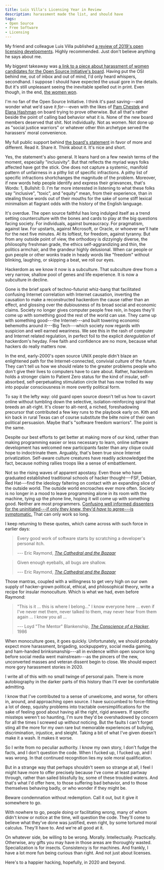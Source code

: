 ```yaml
---
title: Luis Villa's Licensing Year in Review
description: harassment made the list, and should have
tags:
- Open Source
- Free Software
- Licensing
---
```


My friend and colleague Luis Villa published [a review of 2019's open licensing developments](https://blog.tidelift.com/open-source-licenses-2019-year-in-review).  Highly recommended.  Just don't believe anything he says about me.

My biggest takeaway was [a link to a piece about harassment of women candidates for the Open Source Initiative's board](https://www.businessinsider.com/women-running-for-the-open-source-initiative-face-online-harassment-2019-3).  Having put the OSI behind me, out of inbox and out of mind, I'd only heard whispers, secondhand.  I suppose I should have expected the usual gore in the details.  But it's still unpleasant seeing the inevitable spelled out in print.  Even though, in the end, [the women won](https://opensource.org/board).

I'm no fan of the Open Source Initiative.  I think it's past saving---and wonder what we'd save it _for_---even with the likes of [Pam Chestek](https://opensource.org/docs/board-annotated#PamelaChestek) and [Elana Hashman](https://opensource.org/docs/board-annotated#ElanaHashman) on board trying to prove otherwise.  But all that's rather beside the point of calling bad behavior what it is.  None of the new board members deserved that shit.  Not individually.  Not as women.  Not done up as "social justice warriors" or whatever other thin archetype served the harassers' moral convenience.

My full public support behind [the board's statement](https://opensource.org/node/1018) in favor of more and different.  Read it.  Share it.  Think about it.  It's nice and short.

Yes, the statement's also general.  It leans hard on a few newish terms of the moment, especially "inclusivity".  But that reflects the myriad ways folks affected have got the stick.  One does not capture a systemic, manifold pattern of unfairness in a pithy list of specific infractions.  A pithy list of specific infractions shortchanges the magnitude of the problem.  Moreover, if new words help people identify and express their grievances, that's Words: 1, Bullshit: 0.  I'm far more interested in listening to what these folks say "inclusive", "toxic", and "equity" mean, from their experience, than in stealing those words out of their mouths for the sake of some stiff lexical minimalism at flagrant odds with the history of the English language.

It's overdue.  The open source faithful has long indulged itself as a trend setting counterculture with the bones and cards to play at the big questions facing society.  For individuals, against bureaucracy.  For pragmatism, against law.  For upstarts, against Microsoft, or Oracle, or whoever we'll hate for the next five minutes.  At its loftiest, for freedom, against tyranny.  But from any outside point of view, the orthodoxy is dizzyingly diverse, the philosophy freshman grade, the ethics self-aggrandizing and thin, the politics armchair, and the grandeur highly delusional.  When car people or gun people or other wonks trade in heady words like "freedom" without blinking, laughing, or skipping a beat, we roll our eyes.

Hackerdom as we know it now is a subculture.  That subculture drew from a very narrow, shallow pool of genes and life experience.  It is now a subculture in decline.

Gone is the brief spark of techno-futurist whiz-bang that facilitated confusing Internet correlation with Internet causation, inverting the causation to make a reconstructed hackerdom the cause rather than an effect, and glossing over the dubiousness of its broad social and economic claims.  Society no longer gives computer people free rein, in hopes they'll come up with something good the rest of the world can use.  They came up with something good---the Internet---and built towering economic behemoths around it---Big Tech---which society now regards with suspicion and well earned weariness.  We see this in the rash of computer and Internet related regulation, in perfect foil to the explicit _deregulation_ of hackerdom's heyday.  Free faith and confidence are no more, because what hackers do really matters now.

In the end, early-2000's open source UNIX people didn't blaze an enlightened path for the Internet-connected, convivial culture of the future.  They can't tell us how we should relate to the greater problems people who don't give their lives to computers have to care about.  Rather, hackerdom holds a stronger claim to Patient Zero status for the kind of insular, self-absorbed, self-perpetuating stimulation circle that has now trolled its way into popular consciousness in more overtly political form.

To say it the lefty way: old guard open source doesn't tell us how to cavort online without tumbling down the selective, isolation-reinforcing spiral that breeds an alt-right.  It's closer to alt-nerd, a niched, foreshadowing precursor that contributed a few key runs to the playbook early on.  Kith and kin back in rural Texas can of course substitute the bête noire of their own political persuasion.  Maybe that's "software freedom warriors".  The point is the same.

Despite our best efforts to get better at making more of our kind, rather than making programming easier or less necessary to learn, online software development has welcomed new participants faster than any clique could hope to indoctrinate them.  Arguably, that's been true since Internet privatization.  Self-aware culture creatures have readily acknowledged the fact, because nothing rallies troops like a sense of embattlement.

Not so the rising waves of apparent apostasy.  Even those who have graduated established traditional schools of hacker thought---FSF, Debian, Red Hat---find the ideology faltering on contact with an expanding slice of the outside world.  The outside world encroaches ever more often.  Society is no longer in a mood to leave programming alone in its room with the machine, tying up the phone line, hoping it will come up with something good.  Neither are most programmers.  [Confusing well informed dissenters for the uninitiated---if only they knew, they'd _have_ to agree---is symptomatic.](https://subfictional.com/open-source-licenses-and-the-ethical-use-of-software/)  That can only work so long.

I keep returning to these quotes, which came across with such force in earlier days:

> Every good work of software starts by scratching a developer's personal itch.
>
> --- Eric Raymond, [_The Cathedral and the Bazaar_](http://www.catb.org/~esr/writings/cathedral-bazaar/cathedral-bazaar/ar01s02.html)

> Given enough eyeballs, all bugs are shallow.
>
>  --- Eric Raymond, [_The Cathedral and the Bazaar_](http://www.catb.org/~esr/writings/cathedral-bazaar/cathedral-bazaar/ar01s02.html)

Those mantras, coupled with a willingness to get very high on our own supply of hacker-grown political, ethical, and philosophical theory, write a recipe for insular monoculture.  Which is what we had, even before Raymond:

>  "This is it ... this is where I belong..."  I know everyone here ... even if I've never met them, never talked to them, may never hear from them again ... I know you all ...
>
> --- Loyd "The Mentor" Blankenship, [_The Conscience of a Hacker_](http://www.phrack.org/issues/7/3.html#article), 1986

When monoculture goes, it goes quickly.  Unfortunately, we should probably expect more harassment, brigading, sockpuppetry, social media gaming, and ham-handed brinksmanship---all in evidence within open source long before social media went mainstream---as the pincers of the new, unconverted masses and veteran dissent begin to close.  We should expect more gory harassment stories in 2020.

I write all of this with no small twinge of personal pain.  There is more autobiography in the darker parts of this history than I'll ever be comfortable admitting.

I know that I've contributed to a sense of unwelcome, and worse, for others in, around, and approaching open source.  I have succumbed to force-fitting a lot of deep, squishy problems into tractable oversimplifications for the sake of feeling good about having all the right, rigid answers.  If specific missteps weren't so haunting, I'm sure they'd be overshadowed by concern for all the times I screwed up _without_ noticing.  But the faults I can't forget sting all the more for my own rare but memorable experiences of bullying, discrimination, injustice, and sleight.  Taking a bit of what I've given doesn't make it a wash.  It makes it worse.

So I write from no peculiar authority.  I know my own story, I don't fudge the facts, and I don't question the code.  When I fucked up, I fucked up, and I was wrong.  In that continued recognition lies my sole moral qualification.

But in a strange way that perhaps shouldn't seem so strange at all, I feel I might have more to offer precisely because I've come at least partway through, rather than sailed blissfully by, some of these troubled waters.  And that's what I'd offer here, to those suffering bad behavior, and to those themselves behaving badly, or who wonder if they might be.

Beware condemnation without redemption.  Call it out, but it give it somewhere to go.

With nowhere to go, people doing or facilitating wrong, many of whom didn't know or notice at the time, will question the code.  They'll come to believe what they've done was justified, even right, by some tortured moral calculus.  They'll have to.  And we're all good at it.

On whatever side, be willing to be wrong.  Morally.  Intellectually.  Practically.  Otherwise, any gifts you may have in those areas are thoroughly wasted.  Specialization is for insects.  Consistency is for machines.  And frankly, I have a lot more fun being curious than right.  And not just about licenses.

Here's to a happier hacking, hopefully, in 2020 and beyond.
